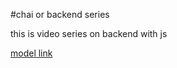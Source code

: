 #chai or backend series

this is video series on backend with js

[model  link](https://app.eraser.io/workspace/oV9wEGkXxOKLLUYuGVK5?origin=share&elements=eatBoxAwFW7kcw8b3Fwhzg)